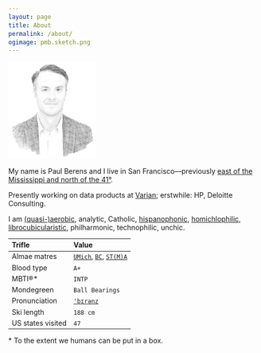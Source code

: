 ```yaml
---
layout: page
title: About
permalink: /about/
ogimage: pmb.sketch.png
---
```

<img src="/assets/og/pmb.sketch.png" width="35%" height="35%">

My name is Paul Berens and I live in San Francisco&mdash;previously <a href="/habitations">east of the Mississippi and north of the 41&#176;</a>.

Presently working on data products at <a href="https://varian.com" target="_blank">Varian</a>; erstwhile: HP, Deloitte Consulting.

I am <a href="https://pb.url.lol/defaultroute" target="_blank">(quasi-)aerobic</a>, analytic, Catholic, <a href="https://translate.google.com/translate?sl=en&tl=es&u=https://berens.co/about/">hispanophonic</a>, [homichlophilic](/fog/), [librocubicularistic](/books/), philharmonic, technophilic, unchic.

| Trifle | Value |
| :---     | :---     |
| Almae matres | <code><a href="https://twitter.com/MichiganRoss/" target="_blank">UMich</a></code>, <code><a href="https://twitter.com/BCPhilosophy" target="_blank">BC</a></code>, <code><a href="https://pb.url.lol/sta" target="_blank">ST(M)A</a></code> |
| Blood type | <code>A+</code> |
| MBTI®* | <code>INTP</code> |
| Mondegreen | <code>Ball Bearings</code>
| Pronunciation | <code><a href="/assets/audio/berens.mp3">'b&#x026A;r&#x0259;nz</a></code> |
| Ski length | <code>188 cm</code> |
| US states visited | <code>47</code> |

<span class="muted small">* To the extent we humans can be put in a box.</span>